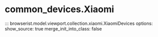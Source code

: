 # common_devices.Xiaomi

::: browserist.model.viewport.collection.xiaomi.XiaomiDevices
    options:
      show_source: true
      merge_init_into_class: false

